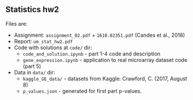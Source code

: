 ## Statistics hw2

Files are:
* Assignment: `assignment_02.pdf` + `1610.02351.pdf` (Candes et al., 2018)
* Report: `um_stat_hw2.pdf`
* Code with solutions at `code/` dir: 
	* `code_and_solution.ipynb` - part 1-4 code and description
    * `gene_expression.ipynb` - application to real microarray dataset code (part 5)
* Data in `data/` dir:
    * `kaggle_GE_data/` - datasets from Kaggle: Crawford, C. (2017, August 8)
    * `p_values.json` - generated for first part p-values.
